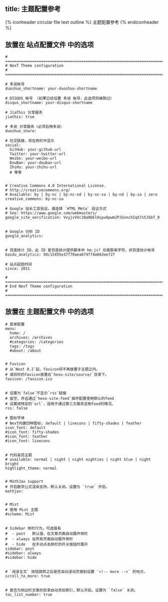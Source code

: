 title: 主题配置参考
---

{% iconheader circular file text outline %}
    主题配置参考
{% endiconheader %}


## 放置在 站点配置文件 中的选项

    # =============================================================================
    # NexT Theme configuration
    # =============================================================================

    # 多说帐号
    duoshuo_shortname: your-duoshuo-shortname

    # DISQUS 帐号 （如果已经设置 多说 帐号，此选项将被跳过）
    disqus_shortname: your-disqus-shortname

    # JiaThis 分享服务
    jiathis: true

    # 多说 分享服务（必须启用多说）
    duoshuo_share:

    # 社交链接，将在侧栏中显示
    social:
      GitHub: your-github-url
      Twitter: your-twitter-url
      Weibo: your-weibo-url
      DouBan: your-douban-url
      ZhiHu: your-zhihu-url
      # 等等


    # Creative Commons 4.0 International License.
    # http://creativecommons.org/
    # Available: by | by-nc | by-nc-nd | by-nc-sa | by-nd | by-sa | zero
    creative_commons: by-nc-sa

    # Google 站长工具验证，请选择 `HTML Meta` 验证方式
    # See: https://www.google.com/webmasters/
    google_site_verification: VvyjvVXcJQa0QklHipu6pwm2PJGnnchIqX7s5JbbT_0


    # Google 分析 ID
    google_analytics:


    # 百度统计 ID，此 ID 是百度统计提供脚本中 hm.js? 后面那串字符，非百度统计帐号
    baidu_analytics: 50c15455e37f70aea674ff4a663eef27

    # 站点起始时间
    since: 2011

    # =============================================================================
    # End NexT Theme configuration
    # =============================================================================


## 放置在 主题配置文件 中的选项

    # 菜单配置
    menu:
      home: /
      archives: /archives
      #categories: /categories
      tags: /tags
      #about: /about


    # Favicon
    # 从`Next 0.2`起，favicon将不再放置于主题之内。
    # 请将你的favicon放置在`hexo-site/source/`目录下。
    favicon: /favicon.ico


    # 设置为`false`不显示`rss`链接
    # 留空，并且通过`hexo-site-feed`插件配置使用默认的feed
    # 设置成特定的`url`，适用于通过第三方服务定制feed的情况。
    rss: false

    # 图标字体
    # NexT内建四种图标: default | linecons | fifty-shades | feather
    icon_font: default
    #icon_font: fifty-shades
    #icon_font: feather
    #icon_font: linecons


    # 代码高亮主题
    # available: normal | night | night eighties | night blue | night bright
    highlight_theme: normal


    # MathJax support
    # 开启数学公式渲染支持，默认关闭。设置为 `true` 开启。
    mathjax:


    # Mist
    # 使用 Mist 主题
    #scheme: Mist


    # Sidebar 侧栏行为，可选值有
    #  - post   默认值，在文章页面自动展开侧栏
    #  - always 在所有页面自动展开侧栏
    #  - hide   在手动点击侧栏的开关按钮时展开
    sidebar: post
    #sidebar: always
    #sidebar: hide


    # `阅读全文` 按钮跳转之后是否自动滚动页面到设置 `<!-- more -->` 的地方。
    scroll_to_more: true


    # 是否为侧边栏文章的目录自动添加索引，默认开启。设置为 `false` 关闭。
    toc_list_number: true